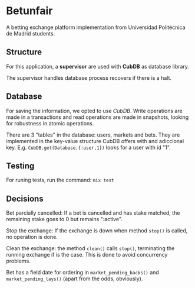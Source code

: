 # Betunfair
A betting exchange platform implementation from Universidad Politécnica de Madrid students.

## Structure
For this application, a **supervisor** are used with **CubDB** as database library.

The supervisor handles database process recovers if there is a halt.

## Database

For saving the information, we opted to use *CubDB*. Write operations are made in a transactions and read operations are made in snapshots, looking for robustness in atomic operations.

There are 3 "tables" in the database: users, markets and bets.
They are implemented in the key-value structure CubDB offers with and adiccional key.
E.g. `CubDB.get(Database,{:user,1})` looks for a user with id "1".


## Testing

For runing tests, run the command:
`mix test`

## Decisions

Bet parcially cancelled: If a bet is cancelled and has stake matched, the remaining stake goes to 0 but remains ":active".

Stop the exchange: If the exchange is down when method `stop()` is called, no operation is done.

Clean the exchange: the method `clean()` calls `stop()`, terminating the running exchange if is the case. This is done
to avoid concurrency problems.

Bet has a field date for ordering in `market_pending_backs()` and `market_pending_lays()` (apart from the odds, obviously).


